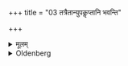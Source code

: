 +++
title = "03 तत्रैतान्युपकॢप्तानि भवन्ति"

+++

<details><summary>मूलम्</summary>

तत्रैतान्युपकॢप्तानि भवन्ति ३
</details>

<details><summary>Oldenberg</summary>

3. There the following things have been placed:
</details>
